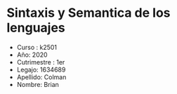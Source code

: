 # Sintaxis y Semantica de los lenguajes

* Curso : 	k2501	
* Año: 		2020
* Cutrimestre : 	1er 
* Legajo:		1634689
* Apellido:	Colman	
* Nombre:	Brian
